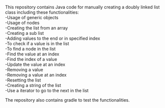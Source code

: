 This repository contains Java code for manually creating a doubly linked list class including these functionalities:        
-Usage of generic objects  
-Usage of nodes  
-Creating the list from an array   
-Creating a sub list  
-Adding values to the end or in specified index  
-To check if a value is in the list   
-To find a node in the list  
-Find the value at an index  
-Find the index of a value  
-Update the value at an index  
-Removing a value  
-Removing a value at an index  
-Resetting the list  
-Creating a string of the list  
-Use a iterator to go to the next in the list  

The repository also contains gradle to test the functionalities. 



